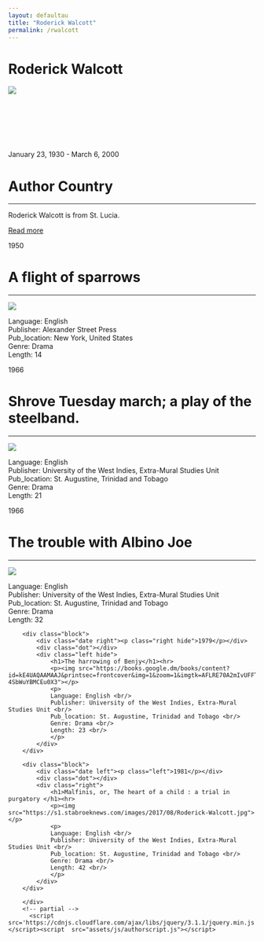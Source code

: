 ```yaml
---
layout: defaultau
title: "Roderick Walcott"
permalink: /rwalcott
---
```

<!-- partial:index.partial.html -->
<div class="content">
    <h1>Roderick Walcott</h1>
    <div class="quote">
        <div><img src="https://s1.stabroeknews.com/images/2017/08/Roderick-Walcott.jpg" class="logo"></div>
    </div>
    <div class="timeline">
        <div style="padding-bottom:100px;"></div>
        <div class="block">
            <div class="date right"><p class="right"> January 23, 1930 - March 6, 2000 </p></div>
            <div class="dot"></div>
            <div class="left first">
                <h1>Author Country</h1><hr>
            <p> Roderick Walcott is from St. Lucia.</p>
                <a href="https://en.wikipedia.org/wiki/Roderick_Walcott" target="_blank">Read more</a>
            </div>
        </div>
        <div class="block">
            <div class="date left"><p class="left">1950</p></div>
            <div class="dot"></div>
            <div class="right">
                <h1>A flight of sparrows </h1><hr>
                <p><img src="https://books.google.dm/books/content?id=pBFaAAAAMAAJ&printsec=frontcover&img=1&zoom=1&imgtk=AFLRE73xF-jx5lIhNHba9P5-8PyKlDXJ59aZhpy6D9Mxm7KBZRS0Bct63xXVyaU80xK4xjKaX_GU5NzXI7uD7GCnT6UFC7cwq8iV6vzqjbIdawnmZSEgaWf5VHbegeh2XII1Wpa6b_6N"></p>
                <p>
                Language: English <br/>
                Publisher:  Alexander Street Press <br/>
                Pub_location: New York, United States <br/>
                Genre: Drama <br/>
                Length: 14 <br/>
                </p>
            </div>
        </div>
        <div class="block">
            <div class="date right"><p class="right">1966</p></div>
            <div class="dot"></div>
            <div class="left">
                <h1>Shrove Tuesday march; a play of the steelband.</h1><hr>
                <p><img src="https://books.google.dm/books/content?id=bhFaAAAAMAAJ&printsec=frontcover&img=1&zoom=1&imgtk=AFLRE73idnW6DQu8ZLQu2pOwWlL9scswXYRTxN7WsZ0QeWPVi62UGNRYkltHyPpvw3D6_oo6FalYrrx3kU3sXFKyp9g8jAAhlemsHiMnuzj-1TzLMuFV3nS9tB1pmKZbwsYc2Na2hcGC"></p>
                <p>
                Language: English <br/>
                Publisher: University of the West Indies, Extra-Mural Studies Unit <br/>
                Pub_location: St. Augustine, Trinidad and Tobago <br/>
                Genre: Drama <br/>
                Length: 21 <br/>
                </p>
            </div>
        </div>
        <div class="block">
            <div class="date left"><p class="left hide">1966</p></div>
            <div class="dot"></div>
            <div class="right hide">
                <h1>The trouble with Albino Joe</h1><hr>
                <p><img src="https://books.google.dm/books/content?id=VhFaAAAAMAAJ&printsec=frontcover&img=1&zoom=1&imgtk=AFLRE70qHr3H5COzDUFkgKGseCaFgqtAFENp-EQ4_vVnvZKZFP6HOW3NOKrDqa1qaCMXVmghlzHHNUEtIyxDMEoV3uarZhLR7zxhpPF1rgfnSQlGQqJGNne85HvksJvbNtjJjqIv8bOO"></p>
                <p>
                Language: English <br/>
                Publisher: University of the West Indies, Extra-Mural Studies Unit <br/>
                Pub_location: St. Augustine, Trinidad and Tobago <br/>
                Genre: Drama <br/>
                Length: 32 <br/>
                </p>
            </div>
        </div>

        <div class="block">
            <div class="date right"><p class="right hide">1979</p></div>
            <div class="dot"></div>
            <div class="left hide">
                <h1>The harrowing of Benjy</h1><hr>
                <p><img src="https://books.google.dm/books/content?id=kE4UAQAAMAAJ&printsec=frontcover&img=1&zoom=1&imgtk=AFLRE70A2mIvUFFTCh1WOTEJBBBDRkJt1MAhn1EF9D62PrcJNCUxyYvsV24BdbvChUlPQ94i2w6yhiAIqqLCcdvSmh0jvRxc3Od2bgctR0tZvBEzZPNOQkxurOxDO-4SbWuYBMCEu0X3"></p>
                <p>
                Language: English <br/>
                Publisher: University of the West Indies, Extra-Mural Studies Unit <br/>
                Pub_location: St. Augustine, Trinidad and Tobago <br/>
                Genre: Drama <br/>
                Length: 23 <br/>
                </p>
            </div>
        </div>

        <div class="block">
            <div class="date left"><p class="left">1981</p></div>
            <div class="dot"></div>
            <div class="right">
                <h1>Malfinis, or, The heart of a child : a trial in purgatory </h1><hr>
                <p><img src="https://s1.stabroeknews.com/images/2017/08/Roderick-Walcott.jpg"></p>
                <p>
                Language: English <br/>
                Publisher: University of the West Indies, Extra-Mural Studies Unit <br/>
                Pub_location: St. Augustine, Trinidad and Tobago <br/>
                Genre: Drama <br/>
                Length: 42 <br/>
                </p>
            </div>
        </div>

        </div>
        <!-- partial -->
          <script src='https://cdnjs.cloudflare.com/ajax/libs/jquery/3.1.1/jquery.min.js'></script><script  src="assets/js/authorscript.js"></script>
